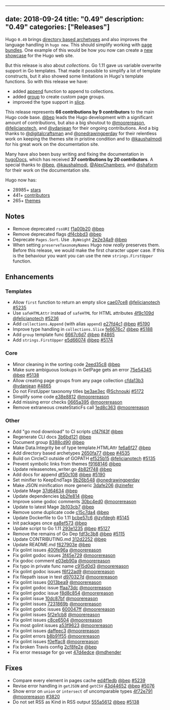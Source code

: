 
---
date: 2018-09-24
title: "0.49"
description: "0.49"
categories: ["Releases"]
---

	
Hugo `0.49` brings [directory based archetypes](https://gohugo.io/content-management/archetypes/#directory-based-archetypes) and also improves the language handling in `hugo new`. This should simplify working with [page bundles](https://gohugo.io/content-management/page-bundles/). One example of this would be how you now can create a [new showcase](https://gohugo.io/showcase/template/) for the Hugo web site.

But this release is also about _collections_. Go 1.11 gave us variable overwrite support in Go templates. That made it possible to simplify a lot of template constructs, but it also showed some limitations in Hugo's template functions. So with this release we have:

* added [append](https://gohugo.io/functions/append/) function to append to collections.
* added [group](https://gohugo.io/functions/group/) to create custom page groups.
* improved the type support in [slice](https://gohugo.io/functions/slice/).

This release represents **66 contributions by 9 contributors** to the main Hugo code base.
[@bep](https://github.com/bep) leads the Hugo development with a significant amount of contributions, but also a big shoutout to [@moorereason](https://github.com/moorereason), [@felicianotech](https://github.com/felicianotech), and [@vdanjean](https://github.com/vdanjean) for their ongoing contributions.
And a big thanks to [@digitalcraftsman](https://github.com/digitalcraftsman) and [@onedrawingperday](https://github.com/onedrawingperday) for their relentless work on keeping the themes site in pristine condition and to [@kaushalmodi](https://github.com/kaushalmodi) for his great work on the documentation site.

Many have also been busy writing and fixing the documentation in [hugoDocs](https://github.com/gohugoio/hugoDocs), 
which has received **37 contributions by 20 contributors**. A special thanks to [@bep](https://github.com/bep), [@kaushalmodi](https://github.com/kaushalmodi), [@AlexChambers](https://github.com/AlexChambers), and [@shaform](https://github.com/shaform) for their work on the documentation site.


Hugo now has:

* 28985+ [stars](https://github.com/gohugoio/hugo/stargazers)
* 441+ [contributors](https://github.com/gohugoio/hugo/graphs/contributors)
* 265+ [themes](http://themes.gohugo.io/)


## Notes

* Remove deprecated `rssURI` [f1a00b20](https://github.com/gohugoio/hugo/commit/f1a00b2069ede85feb487d29b9f690396e2402c6) [@bep](https://github.com/bep) 
* Remove deprecated flags [df4cbbd3](https://github.com/gohugoio/hugo/commit/df4cbbd3bdc05aa14a67b3a0a29a0db75b82e640) [@bep](https://github.com/bep) 
* Deprecate `Pages.Sort`. Use `.ByWeight` [2e2e34a9](https://github.com/gohugoio/hugo/commit/2e2e34a9350edec0220462aa3d47ecc9d428a0fb) [@bep](https://github.com/bep)
* When setting `preserveTaxonomyNames` Hugo now _really_ preserves them. Before this release, we would make the first character upper case. If this is the behaviour you want you can use the new `strings.FirstUpper` function.

## Enhancements

### Templates

* Allow `first` function to return an empty slice [cae07ce8](https://github.com/gohugoio/hugo/commit/cae07ce84b3bd4a33fd18b5109a1a3c3dce2191c) [@felicianotech](https://github.com/felicianotech) [#5235](https://github.com/gohugoio/hugo/issues/5235)
* Use `safeHTMLAttr` instead of `safeHTML` for HTML attributes [4f9c109d](https://github.com/gohugoio/hugo/commit/4f9c109dc5431553e5dbf98e0ed37487c12e8d16) [@felicianotech](https://github.com/felicianotech) [#5236](https://github.com/gohugoio/hugo/issues/5236)
* Add `collections.Append` (with alias `append`) [e27fd4c1](https://github.com/gohugoio/hugo/commit/e27fd4c1b80b7acb43290ac50e9f140d690cf042) [@bep](https://github.com/bep) [#5190](https://github.com/gohugoio/hugo/issues/5190)
* Improve type handling in `collections.Slice` [fe6676c7](https://github.com/gohugoio/hugo/commit/fe6676c775b8d917a661238f24fd4a9088f25d50) [@bep](https://github.com/bep) [#5188](https://github.com/gohugoio/hugo/issues/5188)
* Add `group` template func [6667c6d7](https://github.com/gohugoio/hugo/commit/6667c6d7430acc16b3683fbbacd263f1d00c8672) [@bep](https://github.com/bep) [#4865](https://github.com/gohugoio/hugo/issues/4865)
* Add `strings.FirstUpper` [e5d66074](https://github.com/gohugoio/hugo/commit/e5d66074ce1ed4e0fe329e3fdef66f8b6fd5dc55) [@bep](https://github.com/bep) [#5174](https://github.com/gohugoio/hugo/issues/5174)

### Core

* Minor cleaning in the sorting code [2eed35c8](https://github.com/gohugoio/hugo/commit/2eed35c826e5de6aae432b36969a28c2ae3e0f02) [@bep](https://github.com/bep) 
* Make sure ambiguous lookups in GetPage gets an error [75e54345](https://github.com/gohugoio/hugo/commit/75e54345f9a7d786bb28af64ad80eb9502fee7c7) [@bep](https://github.com/bep) [#5138](https://github.com/gohugoio/hugo/issues/5138)
* Allow creating page groups from any page collection [cfda13b3](https://github.com/gohugoio/hugo/commit/cfda13b36367465016f4458ab9924c948ed02b6f) [@vdanjean](https://github.com/vdanjean) [#4865](https://github.com/gohugoio/hugo/issues/4865)
* Do not FirstUpper taxonomy titles [be3ae3ec](https://github.com/gohugoio/hugo/commit/be3ae3ec92da972a55112af39ce2e1c45121b9a5) [@Schnouki](https://github.com/Schnouki) [#5172](https://github.com/gohugoio/hugo/issues/5172)
* Simplify some code [e38e8812](https://github.com/gohugoio/hugo/commit/e38e881248b7d20927eab0e56c85732e1acbc45e) [@moorereason](https://github.com/moorereason) 
* Add missing error checks [0665a395](https://github.com/gohugoio/hugo/commit/0665a3951be6ffc2551ef6664856da4cfccd45fa) [@moorereason](https://github.com/moorereason) 
* Remove extraneous createStaticFs call [1ed8c363](https://github.com/gohugoio/hugo/commit/1ed8c363367c2532014154e91eeade9b3a923f91) [@moorereason](https://github.com/moorereason) 

### Other

* Add "go mod download" to CI scripts [cf47f43f](https://github.com/gohugoio/hugo/commit/cf47f43ff12ca5f5ea851a8b6761b19b5e4d4eba) [@bep](https://github.com/bep) 
* Regenerate CLI docs [3b6bd121](https://github.com/gohugoio/hugo/commit/3b6bd1210a2792c51c34b9c655cb8b7e9a0f15d7) [@bep](https://github.com/bep) 
* Document group [8388cd90](https://github.com/gohugoio/hugo/commit/8388cd90e89358f73ddcb7f496a1a8dc5c30c36c) [@bep](https://github.com/bep) 
* Make Data.Integrity be of type template.HTMLAttr [fe6a6f27](https://github.com/gohugoio/hugo/commit/fe6a6f2737769070fd64a5192ff685c9c89020bd) [@bep](https://github.com/bep) 
* Add directory based archetypes [2650fa77](https://github.com/gohugoio/hugo/commit/2650fa772b40846d9965f8c5f169286411f3beb2) [@bep](https://github.com/bep) [#4535](https://github.com/gohugoio/hugo/issues/4535)
* Build on CircleCI outside of GOPATH [ef525b15](https://github.com/gohugoio/hugo/commit/ef525b15d4584886b52428bd7a35de835ab07a48) [@felicianotech](https://github.com/felicianotech) [#5135](https://github.com/gohugoio/hugo/issues/5135)
* Prevent symbolic links from themes [f9168146](https://github.com/gohugoio/hugo/commit/f9168146978bd970d1f4fb061eff75264af88bb1) [@bep](https://github.com/bep) 
* Update releasenotes_writer.go [4b82f748](https://github.com/gohugoio/hugo/commit/4b82f74848836efbcf453c0122bd35555ee7517d) [@bep](https://github.com/bep) 
* Add docs for append [df50c108](https://github.com/gohugoio/hugo/commit/df50c108ba2f24936eff20b51d23f9328adb2d87) [@bep](https://github.com/bep) [#5190](https://github.com/gohugoio/hugo/issues/5190)
* Set minifier to KeepEndTags [9b26b548](https://github.com/gohugoio/hugo/commit/9b26b5487b5c5142fe9fb58681fe7d1dac95a291) [@onedrawingperday](https://github.com/onedrawingperday) 
* Make JSON minification more generic [3dafe206](https://github.com/gohugoio/hugo/commit/3dafe206e31bb92f27802a04bf9159cbc20af234) [@zinefer](https://github.com/zinefer) 
* Update Mage [37d64634](https://github.com/gohugoio/hugo/commit/37d6463479952f7dfba59d899eed38b41e223283) [@bep](https://github.com/bep) 
* Update dependencies [bb2fe814](https://github.com/gohugoio/hugo/commit/bb2fe814c2db0c494b3b678a5da20a6cc0538857) [@bep](https://github.com/bep) 
* Improve some godoc comments [30bc4ed0](https://github.com/gohugoio/hugo/commit/30bc4ed0a01f965cc2f9187ccb6ab5d28a3149f6) [@moorereason](https://github.com/moorereason) 
* Update to latest Mage [3b103cb7](https://github.com/gohugoio/hugo/commit/3b103cb7b74228f26af5beb4cefc47edee794ce9) [@bep](https://github.com/bep) 
* Remove some duplicate code [c15c7da4](https://github.com/gohugoio/hugo/commit/c15c7da42a1c7bc535cc16cca2b341526f8cf169) [@bep](https://github.com/bep) 
* Update Dockerfile to Go 1.11 [bcbe57c6](https://github.com/gohugoio/hugo/commit/bcbe57c6e9243cbf3823f11b755f57c091cc1866) [@zyfdegh](https://github.com/zyfdegh) [#5145](https://github.com/gohugoio/hugo/issues/5145)
* Init packages once [ea8ef573](https://github.com/gohugoio/hugo/commit/ea8ef573c6f869de95fdf4b19765d34026de6471) [@bep](https://github.com/bep) 
* Update script to Go 1.11 [293e1235](https://github.com/gohugoio/hugo/commit/293e12355dd9d9361774f5ab340cd8a03b4828a1) [@bep](https://github.com/bep) [#5127](https://github.com/gohugoio/hugo/issues/5127)
* Remove the remains of Go Dep [fdf3c3b8](https://github.com/gohugoio/hugo/commit/fdf3c3b8234ed340f40a85fb76d96ae3a9ccf195) [@bep](https://github.com/bep) [#5115](https://github.com/gohugoio/hugo/issues/5115)
* Update CONTRIBUTING.md [312d2252](https://github.com/gohugoio/hugo/commit/312d2252be6b7bf250fa4f8b1b541fdc13641940) [@bep](https://github.com/bep) 
* Update README.md [f627903e](https://github.com/gohugoio/hugo/commit/f627903efaa1a5f7e137c2d409efd1e1e2db47f6) [@bep](https://github.com/bep) 
* Fix golint issues [400fe96a](https://github.com/gohugoio/hugo/commit/400fe96aee8e38112e347e762661b8389701c938) [@moorereason](https://github.com/moorereason) 
* Fix golint godoc issues [3f45e729](https://github.com/gohugoio/hugo/commit/3f45e729f4e0296bb1a3558d60087bec8321444b) [@moorereason](https://github.com/moorereason) 
* Fix godoc comment [e03eb90a](https://github.com/gohugoio/hugo/commit/e03eb90a366159ed9ef9888246de87f283508866) [@moorereason](https://github.com/moorereason) 
* Fix typo in private func name [c915d0d3](https://github.com/gohugoio/hugo/commit/c915d0d3252007d61b680a388dcbe6b035d0adc8) [@moorereason](https://github.com/moorereason)
* Fix golint godoc issues [f6f22ad9](https://github.com/gohugoio/hugo/commit/f6f22ad944a1c308fd823792b2fbff1504f42cef) [@moorereason](https://github.com/moorereason) 
* Fix filepath issue in test [d970327d](https://github.com/gohugoio/hugo/commit/d970327d7b994b495ef3bb468c3e0599b0deef5a) [@moorereason](https://github.com/moorereason) 
* Fix golint issues [0013bea9](https://github.com/gohugoio/hugo/commit/0013bea901ee2124f4c18f9728abf47c3880f97d) [@moorereason](https://github.com/moorereason) 
* Fix golint godoc issue [ffaa73dc](https://github.com/gohugoio/hugo/commit/ffaa73dc8aa860edb3476b2a460774071b8470a4) [@moorereason](https://github.com/moorereason) 
* Fix golint godoc issue [f8d8c854](https://github.com/gohugoio/hugo/commit/f8d8c85428f527139c20369910230741dcaf2969) [@moorereason](https://github.com/moorereason) 
* Fix golint issue [10dc87bf](https://github.com/gohugoio/hugo/commit/10dc87bf866f7a4f99c248436c38edf0ecdd157f) [@moorereason](https://github.com/moorereason) 
* Fix golint issues [7231869b](https://github.com/gohugoio/hugo/commit/7231869ba87f4e8d08e94dce18f20b7ed4fa2e15) [@moorereason](https://github.com/moorereason) 
* Fix golint godoc issues [600047ff](https://github.com/gohugoio/hugo/commit/600047ff1cb95d061af1983b9a755157eb4941f8) [@moorereason](https://github.com/moorereason) 
* Fix golint issues [5f2e1cb8](https://github.com/gohugoio/hugo/commit/5f2e1cb8969c2adac6c866b57cc331e1bc16d4e9) [@moorereason](https://github.com/moorereason) 
* Fix golint issues [c8ce6504](https://github.com/gohugoio/hugo/commit/c8ce65046dc7539f3bf5f6dd35fa7ece2bec866d) [@moorereason](https://github.com/moorereason) 
* Fix most golint issues [a53f9623](https://github.com/gohugoio/hugo/commit/a53f962312e273cea9fe460b40655350a82210f2) [@moorereason](https://github.com/moorereason) 
* Fix golint issues [daffeec3](https://github.com/gohugoio/hugo/commit/daffeec30d9d67017ec84064e15fd946b0b0cb0d) [@moorereason](https://github.com/moorereason) 
* Fix golint errors [b8b91f55](https://github.com/gohugoio/hugo/commit/b8b91f550646b2620649c3504e14a441975bea9f) [@moorereason](https://github.com/moorereason) 
* Fix golint issues [f0effac8](https://github.com/gohugoio/hugo/commit/f0effac80426325040c4bc703cd610f434d0b5a8) [@moorereason](https://github.com/moorereason) 
* Fix broken Travis config [2cf8fe2e](https://github.com/gohugoio/hugo/commit/2cf8fe2ea218d37776af72893691e772737750e3) [@bep](https://github.com/bep) 
* Fix error message for go vet [47d4edce](https://github.com/gohugoio/hugo/commit/47d4edce6083bab1c190dad99fefb7c73afc6af8) [@mdhender](https://github.com/mdhender) 


## Fixes

* Compare every element in pages cache [ed4f1edb](https://github.com/gohugoio/hugo/commit/ed4f1edbd729bf75af89879b76fbad931693cd67) [@bep](https://github.com/bep) [#5239](https://github.com/gohugoio/hugo/issues/5239)
* Revise error handling in `getJSON` and `getCSV` [43d44652](https://github.com/gohugoio/hugo/commit/43d446522a7c09af4bf6879f93341d8ff62654d1) [@bep](https://github.com/bep) [#5076](https://github.com/gohugoio/hugo/issues/5076)
* Show error on `union` or `intersect` of uncomparable types [4f72e791](https://github.com/gohugoio/hugo/commit/4f72e79120a4f964330d10c8ebe9aceb2b5761a7) [@moorereason](https://github.com/moorereason) [#3820](https://github.com/gohugoio/hugo/issues/3820)
* Do not set RSS as Kind in RSS output [555a5612](https://github.com/gohugoio/hugo/commit/555a5612b2641075b3e1b3b7af8ce9b5aba9f200) [@bep](https://github.com/bep) [#5138](https://github.com/gohugoio/hugo/issues/5138)








